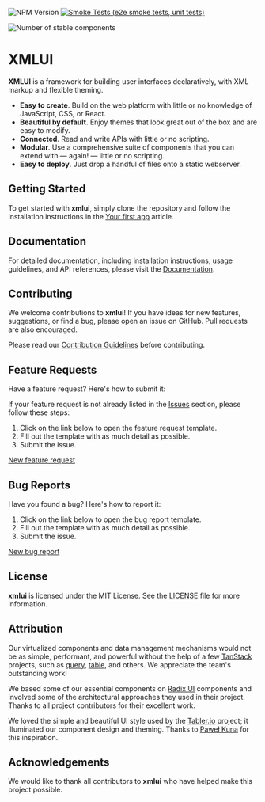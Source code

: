 ![NPM Version](https://img.shields.io/npm/v/xmlui) [![Smoke Tests (e2e smoke tests, unit tests)](https://github.com/xmlui-com/xmlui/actions/workflows/run-smoke-tests.yml/badge.svg)](https://github.com/xmlui-com/xmlui/actions/workflows/run-smoke-tests.yml) 

![Number of stable components](https://img.shields.io/badge/stable%20components-88-brightgreen)



# XMLUI

**XMLUI** is a framework for building user interfaces declaratively, with XML markup and flexible theming.

- **Easy to create**. Build on the web platform with little or no knowledge of JavaScript, CSS, or React.
- **Beautiful by default**. Enjoy themes that look great out of the box and are easy to modify.
- **Connected**. Read and write APIs with little or no scripting.
- **Modular**. Use a comprehensive suite of components that you can extend with — again! — little or no scripting.
- **Easy to deploy**. Just drop a handful of files onto a static webserver.

## Getting Started

To get started with **xmlui**, simply clone the repository and follow the installation instructions in the [Your first app](https://ncrm.azurewebsites.net/get-started/first-app/) article.

## Documentation

For detailed documentation, including installation instructions, usage guidelines, and API references, please visit the [Documentation](https://docs.xmlui.com/).

## Contributing

We welcome contributions to **xmlui**! If you have ideas for new features, suggestions, or find a bug, please open an issue on GitHub. Pull requests are also encouraged.

Please read our [Contribution Guidelines](./CONTRIBUTING.md) before contributing.

## Feature Requests

Have a feature request? Here's how to submit it:

If your feature request is not already listed in the [Issues](https://github.com/xmlui-com/xmlui/issues) section, please follow these steps:

1. Click on the link below to open the feature request template.
2. Fill out the template with as much detail as possible.
3. Submit the issue.

[New feature request](https://github.com/xmlui-com/xmlui/issues/new?template=feature_request.md)

## Bug Reports

Have you found a bug? Here's how to report it:

1. Click on the link below to open the bug report template.
2. Fill out the template with as much detail as possible.
3. Submit the issue.

[New bug report](https://github.com/xmlui-com/xmlui/issues/new?template=bug_report.md)

## License

**xmlui** is licensed under the MIT License. See the [LICENSE](./LICENSE) file for more information.

## Attribution

Our virtualized components and data management mechanisms would not be as simple, performant, and powerful without the help of a few [TanStack](https://github.com/TanStack) projects, such as [query](https://github.com/TanStack/query), [table](https://github.com/TanStack/table), and others. We appreciate the team's outstanding work!

We based some of our essential components on [Radix UI](https://www.radix-ui.com/) components and involved some of the architectural approaches they used in their project. Thanks to all project contributors for their excellent work.

We loved the simple and beautiful UI style used by the [Tabler.io](https://tabler.io/) project; it illuminated our component design and theming. Thanks to [Paweł Kuna](https://github.com/codecalm) for this inspiration.

## Acknowledgements

We would like to thank all contributors to **xmlui** who have helped make this project possible.
